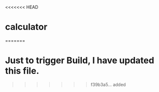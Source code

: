 <<<<<<< HEAD
# calculator
=======
# Just to trigger Build, I have updated this file.
>>>>>>> f39b3a5... added
